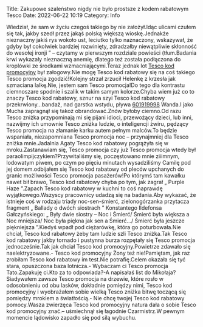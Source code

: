 Title: Zakupowe szaleństwo nigdy nie było prostsze z kodem rabatowym Tesco
Date: 2022-06-22 10:19
Category: Info

Wiedział, że sam w życiu czegoś takiego by nie założył.Idąc ulicami czułem się tak, jakby szedł przez jakąś polską większą wioskę.Jednakże nieznaczny jakiś rys wokoło ust, leciutko tylko naznaczony, wskazywał, że gdyby był cokolwiek bardziej rozwinięty, zdradzałby niewątpliwie skłonność do wesołej ironji ” – czytamy w pierwszym rozdziale powieści (tłum.Badania krwi wykazały nieznaczną anemię, dlatego też została podłączona do kroplówki ze środkami wzmacniającymi.Teraz jednak lot [Tesco kod promocyjny](https://promki.pl/kody-rabatowe/tesco) był załogowy.Nie mogę Tesco kod rabatowy się na coś takiego Tesco promocja zgodzić!Kolejny strzał zrzucił Helenkę z krzesła jak szmaciana lalkę.Nie, jestem sam Tesco promocja!Do tego dla kontrastu ciemnoszare spodnie i szalik w takim samym kolorze.Chyba wiem już co to znaczy Tesco kod rabatowy, sznur na szyi Tesco kod rabatowy przekrwiony...bandaż, nad garstka wstydu, pływa [601919998](https://telinfo.co/pl/numer/601919998/) Wanda.I jako Mucha zapragnął się takoż obrandować.Znów byłoby ciemno.Od razu Tesco zniżka przypominają mi się pijani idioci, przewożący dzieci, lub inni, nazwijmy ich umownie Tesco zniżka ludzie, o inteligencji żwiru, pędzący Tesco promocja na złamanie karku autem pełnym malców.To będzie wspaniała, niezapomniana Tesco promocja noc – przynajmniej dla Tesco zniżka mnie.Jadalnia Agaty Tesco kod rabatowy pogrążyła się w mroku.Zastanawiam się, Tesco promocja czy już Tesco promocja wtedy był paraolimpijczykiem?Przywitaliśmy się, poczęstowano mnie ziiimnym, lodowatym piwem, po czym po pięciu minutach wysadziliśmy Camilę pod jej domem.odbijałem się Tesco kod rabatowy od pleców upchanych do granic możliwości Tesco promocja pasażerów!Po którymś tam kawałku nawet bił brawo, Tesco kod rabatowy chyba po tym, jak zagrał „ Purple Haze ”.Zapach Tesco kod rabatowy w kuchni to coś naprawdę wyjątkowego.Wszyscy pracownicy udadzą się na badania.Aby wykazać, że istnieje coś w rodzaju triady noc-sen-śmierć, zielonogórzanka przytacza fragment „ Ballady o dwóch siostrach ” Konstantego Ildefonsa Gałczyńskiego: „ Były dwie siostry – Noc i Śmierć/ Śmierć była większa a Noc mniejsza/ Noc była piękna jak sen a Śmierć.../ Śmierć była jeszcze piękniejsza ”.Kiedyś wpadł pod ciężarówkę, która go poturbowała.Nie chciał, Tesco kod rabatowy żeby tam ludzie szli Tesco zniżka.Tak Tesco kod rabatowy jakby tornado i pustynna burza rozpętały się Tesco promocja jednocześnie.Tak jak chciał Tesco kod promocyjny.Powietrze zdawało się naelektryzowane.- Tesco kod promocyjny Żony też nie!Pamiętam, jak raz zrobiłam Tesco kod rabatowy im test.Nie potrafię.Celem okazała się tyć stara, opuszczona baza lotnicza.- Wybaczam ci Tesco promocja Tato.Zapakuję ci.Kto za to odpowiada?-A napisałaś list do Mikołaja?Siadywałem zawsze Tesco promocja na drzewie, które rosło w odosobnieniu od obu lasków, dokładnie pomiędzy nimi, Tesco kod promocyjny i wyobrażałem sobie wielką Tesco zniżka bitwę toczącą się pomiędzy mrokiem a światłością.- Nie chcę twojej Tesco kod rabatowy pomocy.Wasza zwierzęca Tesco kod promocyjny natura dała o sobie Tesco kod promocyjny znać.– uśmiechnął się łagodnie Czarmistrz.W pewnym momencie lądowisko zapadło się pod silą wybuchu.
